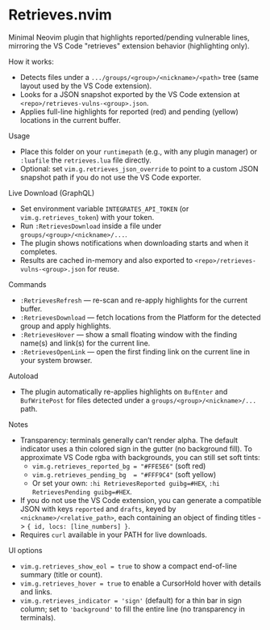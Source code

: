 # Retrieves.nvim

Minimal Neovim plugin that highlights reported/pending vulnerable lines, mirroring the VS Code "retrieves" extension behavior (highlighting only).

How it works:
- Detects files under a `.../groups/<group>/<nickname>/<path>` tree (same layout used by the VS Code extension).
- Looks for a JSON snapshot exported by the VS Code extension at `<repo>/retrieves-vulns-<group>.json`.
- Applies full-line highlights for reported (red) and pending (yellow) locations in the current buffer.

Usage
- Place this folder on your `runtimepath` (e.g., with any plugin manager) or `:luafile` the `retrieves.lua` file directly.
- Optional: set `vim.g.retrieves_json_override` to point to a custom JSON snapshot path if you do not use the VS Code exporter.

Live Download (GraphQL)
- Set environment variable `INTEGRATES_API_TOKEN` (or `vim.g.retrieves_token`) with your token.
- Run `:RetrievesDownload` inside a file under `groups/<group>/<nickname>/...`.
- The plugin shows notifications when downloading starts and when it completes.
- Results are cached in-memory and also exported to `<repo>/retrieves-vulns-<group>.json` for reuse.

Commands
- `:RetrievesRefresh` — re-scan and re-apply highlights for the current buffer.
- `:RetrievesDownload` — fetch locations from the Platform for the detected group and apply highlights.
- `:RetrievesHover` — show a small floating window with the finding name(s) and link(s) for the current line.
- `:RetrievesOpenLink` — open the first finding link on the current line in your system browser.

Autoload
- The plugin automatically re-applies highlights on `BufEnter` and `BufWritePost` for files detected under a `groups/<group>/<nickname>/...` path.

Notes
- Transparency: terminals generally can’t render alpha. The default indicator uses a thin colored sign in the gutter (no background fill). To approximate VS Code rgba with backgrounds, you can still set soft tints:
  - `vim.g.retrieves_reported_bg = "#FFE5E6"` (soft red)
  - `vim.g.retrieves_pending_bg  = "#FFF9C4"` (soft yellow)
  - Or set your own: `:hi RetrievesReported guibg=#HEX`, `:hi RetrievesPending guibg=#HEX`.
- If you do not use the VS Code extension, you can generate a compatible JSON with keys `reported` and `drafts`, keyed by `<nickname>/<relative_path>`, each containing an object of finding titles -> `{ id, locs: [line_numbers] }`.
- Requires `curl` available in your PATH for live downloads.

UI options
- `vim.g.retrieves_show_eol = true` to show a compact end-of-line summary (title or count).
- `vim.g.retrieves_hover = true` to enable a CursorHold hover with details and links.
- `vim.g.retrieves_indicator = 'sign'` (default) for a thin bar in sign column; set to `'background'` to fill the entire line (no transparency in terminals).
